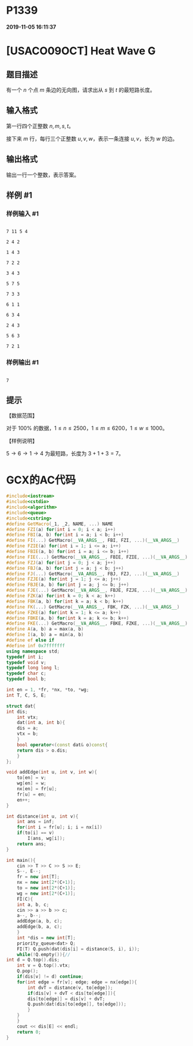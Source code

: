 
# P1339

**2019-11-05 16:11:37**
    
# [USACO09OCT] Heat Wave G

## 题目描述

有一个 $n$ 个点 $m$ 条边的无向图，请求出从 $s$ 到 $t$ 的最短路长度。

## 输入格式

第一行四个正整数 $n,m,s,t$。
接下来 $m$ 行，每行三个正整数 $u,v,w$，表示一条连接 $u,v$，长为 $w$ 的边。

## 输出格式

输出一行一个整数，表示答案。

## 样例 #1

### 样例输入 #1

```
7 11 5 4
2 4 2
1 4 3
7 2 2
3 4 3
5 7 5
7 3 3
6 1 1
6 3 4
2 4 3
5 6 3
7 2 1
```

### 样例输出 #1

```
7
```

## 提示

【数据范围】  
对于 $100\%$ 的数据，$1\le n \le 2500$，$1\le m \le 6200$，$1\le w \le 1000$。

【样例说明】   
$5 \to 6 \to 1 \to 4$ 为最短路，长度为 $3+1+3 = 7$。

# GCX的AC代码
```cpp
#include<iostream>
#include<cstdio>
#include<algorithm>
#include<queue>
#include<cstring>
#define GetMacro(_1, _2, NAME, ...) NAME
#define FZI(a) for(int i = 0; i < a; i++)
#define FBI(a, b) for(int i = a; i < b; i++)
#define FI(...) GetMacro(__VA_ARGS__, FBI, FZI, ...)(__VA_ARGS__)
#define FZIE(a) for(int i = 1; i <= a; i++)
#define FBIE(a, b) for(int i = a; i <= b; i++)
#define FIE(...) GetMacro(__VA_ARGS__, FBIE, FZIE, ...)(__VA_ARGS__)
#define FZJ(a) for(int j = 0; j < a; j++)
#define FBJ(a, b) for(int j = a; j < b; j++)
#define FJ(...) GetMacro(__VA_ARGS__, FBJ, FZJ, ...)(__VA_ARGS__)
#define FZJE(a) for(int j = 1; j <= a; j++)
#define FBJE(a, b) for(int j = a; j <= b; j++)
#define FJE(...) GetMacro(__VA_ARGS__, FBJE, FZJE, ...)(__VA_ARGS__)
#define FZK(a) for(int k = 0; k < a; k++)
#define FBK(a, b) for(int k = a; k < b; k++)
#define FK(...) GetMacro(__VA_ARGS__, FBK, FZK, ...)(__VA_ARGS__)
#define FZKE(a) for(int k = 1; k <= a; k++)
#define FBKE(a, b) for(int k = a; k <= b; k++)
#define FKE(...) GetMacro(__VA_ARGS__, FBKE, FZKE, ...)(__VA_ARGS__)
#define A(a, b) a = max(a, b)
#define I(a, b) a = min(a, b)
#define ef else if
#define inf 0x7fffffff
using namespace std;
typedef int i;
typedef void v;
typedef long long l;
typedef char c;
typedef bool b;

int en = 1, *fr, *nx, *to, *wg;
int T, C, S, E;

struct dat{
int dis;
    int vtx;
    dat(int a, int b){
	dis = a;
	vtx = b;
    }
    bool operator<(const dat& o)const{
	return dis > o.dis;
    }
};

void addEdge(int u, int v, int w){
    to[en] = v;
    wg[en] = w;
    nx[en] = fr[u];
    fr[u] = en;
    en++;
}

int distance(int u, int v){
    int ans = inf;
    for(int i = fr[u]; i; i = nx[i])
	if(to[i] == v)
	    I(ans, wg[i]);
    return ans;
}

int main(){
    cin >> T >> C >> S >> E;
    S--, E--;
    fr = new int[T];
    nx = new int[2*(C+1)];
    to = new int[2*(C+1)];
    wg = new int[2*(C+1)];
    FI(C){
	int a, b, c;
	cin >> a >> b >> c;
	a--, b--;
	addEdge(a, b, c);
	addEdge(b, a, c);
    }
    int *dis = new int[T];
    priority_queue<dat> Q;
    FI(T) Q.push(dat(dis[i] = distance(S, i), i));
    while(!Q.empty()){//
int d = Q.top().dis;
	int v = Q.top().vtx;
	Q.pop();
	if(dis[v] != d) continue;
	for(int edge = fr[v]; edge; edge = nx[edge]){
	    int dvT = distance(v, to[edge]);
	    if(dis[v] + dvT < dis[to[edge]]){
		dis[to[edge]] = dis[v] + dvT;
		Q.push(dat(dis[to[edge]], to[edge]));
	    }
	}
    }
    cout << dis[E] << endl;
    return 0;
}

```

